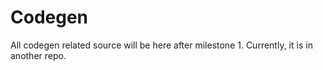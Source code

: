 # Codegen


All codegen related source will be here after milestone 1.
Currently, it is in another repo.